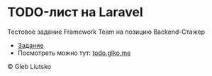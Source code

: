 # TODO-лист на Laravel
Тестовое задание Framework Team на позицию Backend-Стажер

- [Задание](https://docs.google.com/document/d/1LE6yjz3lE2bpcQHYfulMxtMwbXwF2ST7fPgHs4FL1QY)
- Посмотреть можно тут: [todo.glko.me](http://todo.glko.me/)

© Gleb Liutsko
